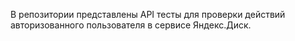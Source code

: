 В репозитории представлены API тесты для проверки действий авторизованного пользователя в сервисе Яндекс.Диск.
